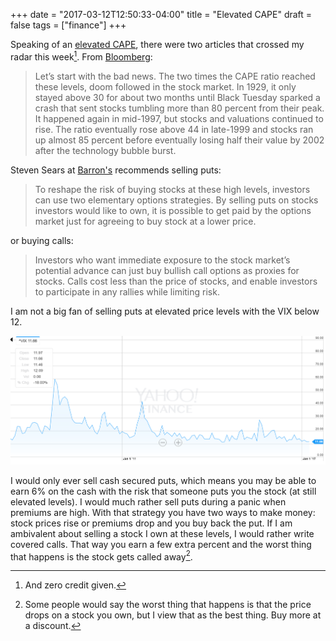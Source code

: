 +++
date = "2017-03-12T12:50:33-04:00"
title = "Elevated CAPE"
draft = false
tags = ["finance"]
+++

Speaking of an [elevated CAPE](/2017/03/uncertainty-quantification-in-the-cape-model), there were two articles that crossed my radar this week[^credit]. From [Bloomberg](https://www.bloomberg.com/view/articles/2017-03-03/what-to-make-of-these-twice-in-history-s-p-500-valuations):

> Let’s start with the bad news. The two times the CAPE ratio reached these levels, doom followed in the stock market. In 1929, it only stayed above 30 for about two months until Black Tuesday sparked a crash that sent stocks tumbling more than 80 percent from their peak. It happened again in mid-1997, but stocks and valuations continued to rise. The ratio eventually rose above 44 in late-1999 and stocks ran up almost 85 percent before eventually losing half their value by 2002 after the technology bubble burst.

Steven Sears at [Barron's](http://www.barrons.com/articles/how-to-profit-from-stock-rallies-while-limiting-risk-1489088690) recommends selling puts:

> To reshape the risk of buying stocks at these high levels, investors can use two elementary options strategies. By selling puts on stocks investors would like to own, it is possible to get paid by the options market just for agreeing to buy stock at a lower price.

or buying calls:

> Investors who want immediate exposure to the stock market’s potential advance can just buy bullish call options as proxies for stocks. Calls cost less than the price of stocks, and enable investors to participate in any rallies while limiting risk.

I am not a big fan of selling puts at elevated price levels with the VIX below 12. 

![current VIX](/images/elevated_cape/vix.PNG "Current VIX")

I would only ever sell cash secured puts, which means you may be able to earn 6% on the cash with the risk that someone puts you the stock (at still elevated levels). I would much rather sell puts during a panic when premiums are high. With that strategy you have two ways to make money: stock prices rise or premiums drop and you buy back the put. If I am ambivalent about selling a stock I own at these levels, I would rather write covered calls. That way you earn a few extra percent and the worst thing that happens is the stock gets called away[^drop].

[^credit]: And zero credit given.

[^drop]: Some people would say the worst thing that happens is that the price drops on a stock you own, but I view that as the best thing. Buy more at a discount.